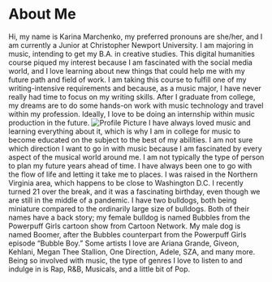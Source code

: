# About Me

  Hi, my name is Karina Marchenko, my preferred pronouns are she/her, and I am currently a Junior at Christopher Newport University. 
I am majoring in music, intending to get my B.A. in creative studies. 
This digital humanities course piqued my interest because I am fascinated with the social media world, and I love learning about new things that could help me with my future path and field of work. 
I am taking this course to fulfill one of my writing-intensive requirements and because, as a music major, I have never really had time to focus on my writing skills. 
After I graduate from college, my dreams are to do some hands-on work with music technology and travel within my profession. 
Ideally, I love to be doing an internship within music production in the future.
![Profile Picture](https://Karina-Marchenko.github.io/Karina-Marchenko-CNU/images/Profile.jpg) 
  I have always loved music and learning everything about it, which is why I am in college for music to become educated on the subject to the best of my abilities. 
I am not sure which direction I want to go in with music because I am fascinated by every aspect of the musical world around me. 
I am not typically the type of person to plan my future years ahead of time. 
I have always been one to go with the flow of life and letting it take me to places. 
I was raised in the Northern Virginia area, which happens to be close to Washington D.C. 
I recently turned 21 over the break, and it was a fascinating birthday, even though we are still in the middle of a pandemic. 
  I have two bulldogs, both being miniature compared to the ordinarily large size of bulldogs. 
Both of their names have a back story; my female bulldog is named Bubbles from the Powerpuff Girls cartoon show from Cartoon Network. 
My male dog is named Boomer, after the Bubbles counterpart from the Powerpuff Girls episode “Bubble Boy.” 
Some artists I love are Ariana Grande, Giveon, Kehlani, Megan Thee Stallion, One Direction, Adele, SZA, and many more. 
Being so involved with music, the type of genres I love to listen to and indulge in is Rap, R&B, Musicals, and a little bit of Pop. 
